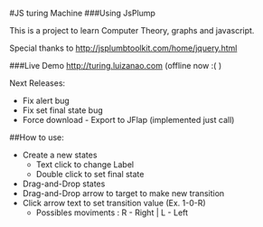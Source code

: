 #JS turing Machine
###Using JsPlump

This is a project to learn Computer Theory, graphs and javascript.

Special thanks to <http://jsplumbtoolkit.com/home/jquery.html>

###Live Demo <http://turing.luizanao.com> (offline now :( )

Next Releases:

- Fix alert bug
- Fix set final state bug
- Force download - Export to JFlap (implemented just call)


##How to use:

- Create a new states
	- Text click to change Label
	- Double click to set final state
- Drag-and-Drop states
- Drag-and-Drop arrow to target to make new transition
- Click arrow text to set transition value (Ex. 1-0-R)
	- Possibles moviments : R - Right | L - Left
		
		
